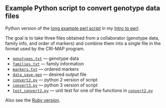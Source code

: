 ## Example Python script to convert genotype data files

Python version of the [long example perl script](http://www.biostat.wisc.edu/~kbroman/perlintro/index.html#ex2) in my
[Intro to perl](http://www.biostat.wisc.edu/~kbroman/perlintro/).

The goal is to take three files obtained from a collaborator (genotype
data, family info, and order of markers) and combine them into a
single file in the format used by the CRI-MAP program.

- [`genotypes.txt`](genotypes.txt) &mdash; genotype data
- [`families.txt`](families.txt) &mdash; family information
- [`markers.txt`](markers.txt) &mdash; ordered markers
- [`data_save.gen`](data_save.gen) &mdash; desired output file
- [`convert2.py`](convert2.py) &mdash; python 2 version of script
- [`convert3.py`](convert3.py) &mdash; python 3 version of script
- [`test_convert2.py`](test_convert2.py) &mdash; unit test for one of
  the functions in [`convert2.py`](convert2.py)

Also see the [Ruby version](https://github.com/kbroman/RubyBroman/blob/master/ParseGenotypeData/convert.rb).
